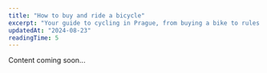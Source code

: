 ```yaml
---
title: "How to buy and ride a bicycle"
excerpt: "Your guide to cycling in Prague, from buying a bike to rules of the road."
updatedAt: "2024-08-23"
readingTime: 5
---
```


Content coming soon...
